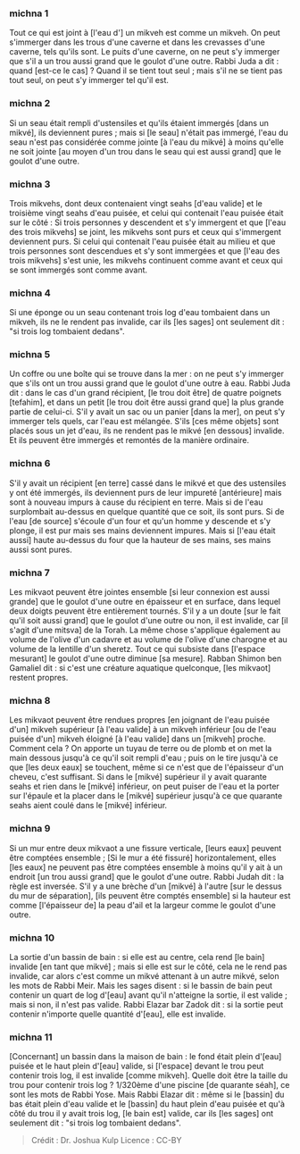 
### michna 1
Tout ce qui est joint à [l'eau d'] un mikveh est comme un mikveh. On peut s'immerger dans les trous d'une caverne et dans les crevasses d'une caverne, tels qu'ils sont. Le puits d'une caverne, on ne peut s'y immerger que s'il a un trou aussi grand que le goulot d'une outre. Rabbi Juda a dit : quand [est-ce le cas] ? Quand il se tient tout seul ; mais s'il ne se tient pas tout seul, on peut s'y immerger tel qu'il est.

### michna 2
Si un seau était rempli d'ustensiles et qu'ils étaient immergés [dans un mikvé], ils deviennent pures ; mais si [le seau] n'était pas immergé, l'eau du seau n'est pas considérée comme jointe [à l'eau du mikvé] à moins qu'elle ne soit jointe [au moyen d'un trou dans le seau qui est aussi grand] que le goulot d'une outre.

### michna 3
Trois mikvehs, dont deux contenaient vingt seahs [d'eau valide] et le troisième vingt seahs d'eau puisée, et celui qui contenait l'eau puisée était sur le côté : Si trois personnes y descendent et s'y immergent et que [l'eau des trois mikvehs] se joint, les mikvehs sont purs et ceux qui s'immergent deviennent purs. Si celui qui contenait l'eau puisée était au milieu et que trois personnes sont descendues et s'y sont immergées et que [l'eau des trois mikvehs] s'est unie, les mikvehs continuent comme avant et ceux qui se sont immergés sont comme avant.

### michna 4
Si une éponge ou un seau contenant trois log d'eau tombaient dans un mikveh, ils ne le rendent pas invalide, car ils [les sages] ont seulement dit : "si trois log tombaient dedans".

### michna 5
Un coffre ou une boîte qui se trouve dans la mer : on ne peut s'y immerger que s'ils ont un trou aussi grand que le goulot d'une outre à eau. Rabbi Juda dit : dans le cas d'un grand récipient, [le trou doit être] de quatre poignets [tefahim], et dans un petit [le trou doit être aussi grand que] la plus grande partie de celui-ci. S'il y avait un sac ou un panier [dans la mer], on peut s'y immerger tels quels, car l'eau est mélangée. S'ils [ces même objets] sont placés sous un jet d'eau, ils ne rendent pas le mikvé [en dessous] invalide. Et ils peuvent être immergés et remontés de la manière ordinaire.

### michna 6
S'il y avait un récipient [en terre] cassé dans le mikvé et que des ustensiles y ont été immergés, ils deviennent purs de leur impureté [antérieure] mais sont à nouveau impurs à cause du récipient en terre. Mais si de l'eau surplombait au-dessus en quelque quantité que ce soit, ils sont purs. Si de l'eau [de source] s'écoule d'un four et qu'un homme y descende et s'y plonge, il est pur mais ses mains deviennent impures. Mais si [l'eau était aussi] haute au-dessus du four que la hauteur de ses mains, ses mains aussi sont pures.

### michna 7
Les mikvaot peuvent être jointes ensemble [si leur connexion est aussi grande] que le goulot d'une outre en épaisseur et en surface, dans lequel deux doigts peuvent être entièrement tournés. S'il y a un doute [sur le fait qu'il soit aussi grand] que le goulot d'une outre ou non, il est invalide, car [il s'agit d'une mitsva] de la Torah. La même chose s'applique également au volume de l'olive d'un cadavre et au volume de l'olive d'une charogne et au volume de la lentille d'un sheretz. Tout ce qui subsiste dans [l'espace mesurant] le goulot d'une outre diminue [sa mesure]. Rabban Shimon ben Gamaliel dit : si c'est une créature aquatique quelconque, [les mikvaot] restent propres.

### michna 8
Les mikvaot peuvent être rendues propres [en joignant de l'eau puisée d'un] mikveh supérieur [à l'eau valide] à un mikveh inférieur [ou de l'eau puisée d'un] mikveh éloigné [à l'eau valide] dans un [mikveh] proche. Comment cela ? On apporte un tuyau de terre ou de plomb et on met la main dessous jusqu'à ce qu'il soit rempli d'eau ; puis on le tire jusqu'à ce que [les deux eaux] se touchent, même si ce n'est que de l'épaisseur d'un cheveu, c'est suffisant. Si dans le [mikvé] supérieur il y avait quarante seahs et rien dans le [mikvé] inférieur, on peut puiser de l'eau et la porter sur l'épaule et la placer dans le [mikvé] supérieur jusqu'à ce que quarante seahs aient coulé dans le [mikvé] inférieur.

### michna 9
Si un mur entre deux mikvaot a une fissure verticale, [leurs eaux] peuvent être comptées ensemble ; [Si le mur a été fissuré] horizontalement, elles [les eaux] ne peuvent pas être comptées ensemble à moins qu'il y ait à un endroit [un trou aussi grand] que le goulot d'une outre. Rabbi Judah dit : la règle est inversée. S'il y a une brèche d'un [mikvé] à l'autre [sur le dessus du mur de séparation], [ils peuvent être comptés ensemble] si la hauteur est comme [l'épaisseur de] la peau d'ail et la largeur comme le goulot d'une outre.

### michna 10
La sortie d'un bassin de bain : si elle est au centre, cela rend [le bain] invalide [en tant que mikvé] ; mais si elle est sur le côté, cela ne le rend pas invalide, car alors c'est comme un mikvé attenant à un autre mikvé, selon les mots de Rabbi Meir. Mais les sages disent : si le bassin de bain peut contenir un quart de log d'[eau] avant qu'il n'atteigne la sortie, il est valide ; mais si non, il n'est pas valide. Rabbi Elazar bar Zadok dit : si la sortie peut contenir n'importe quelle quantité d'[eau], elle est invalide.

### michna 11
[Concernant] un bassin dans la maison de bain : le fond était plein d'[eau] puisée et le haut plein d'[eau] valide, si [l'espace] devant le trou peut contenir trois log, il est invalide [comme mikveh]. Quelle doit être la taille du trou pour contenir trois log ? 1/320ème d'une piscine [de quarante séah], ce sont les mots de Rabbi Yose. Mais Rabbi Elazar dit : même si le [bassin] du bas était plein d'eau valide et le [bassin] du haut plein d'eau puisée et qu'à côté du trou il y avait trois log, [le bain est] valide, car ils [les sages] ont seulement dit : "si trois log tombaient dedans".

>Crédit : Dr. Joshua Kulp
>Licence : CC-BY